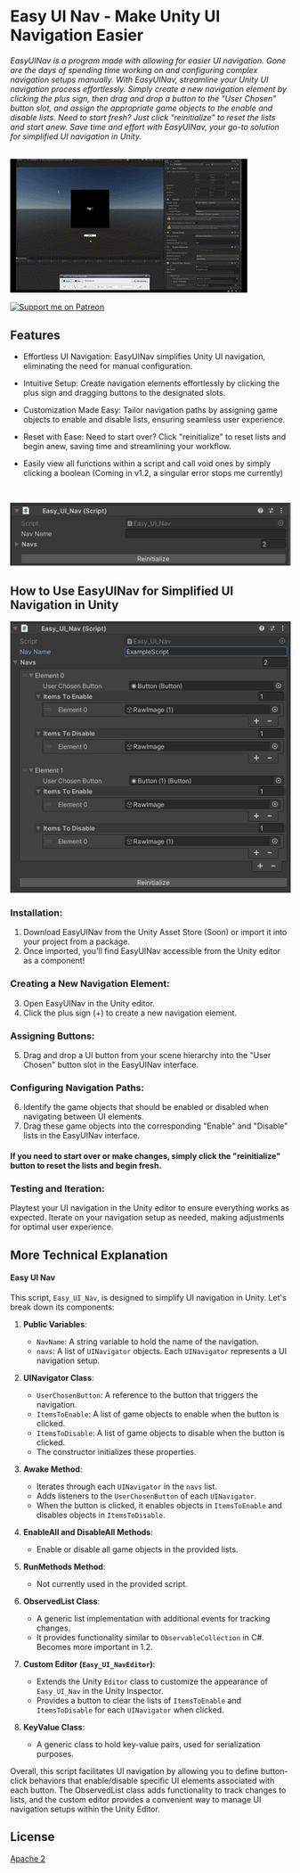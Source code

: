 
# Easy UI Nav - Make Unity UI Navigation Easier

###### EasyUINav is a program made with allowing for easier UI navigation. Gone are the days of spending time working on and configuring complex navigation setups manually. With EasyUINav, streamline your Unity UI navigation process effortlessly. Simply create a new navigation element by clicking the plus sign, then drag and drop a button to the "User Chosen" button slot, and assign the appropriate game objects to the enable and disable lists. Need to start fresh? Just click "reinitialize" to reset the lists and start anew. Save time and effort with EasyUINav, your go-to solution for simplified UI navigation in Unity.

![UINav Demo](https://github.com/Walker-Industries-RnD/Easy_UI_Nav/blob/main/UINav3.gif)



[![Support me on Patreon](https://img.shields.io/endpoint.svg?url=https%3A%2F%2Fshieldsio-patreon.vercel.app%2Fapi%3Fusername%3Dwalkerdev%26type%3Dpledges&style=for-the-badge)](https://patreon.com/walkerdev)




## Features

- Effortless UI Navigation: EasyUINav simplifies Unity UI navigation, eliminating the need for manual configuration.

- Intuitive Setup: Create navigation elements effortlessly by clicking the plus sign and dragging buttons to the designated slots.

- Customization Made Easy: Tailor navigation paths by assigning game objects to enable and disable lists, ensuring seamless user experience.

- Reset with Ease: Need to start over? Click "reinitialize" to reset lists and begin anew, saving time and streamlining your workflow.

- Easily view all functions within a script and call void ones by simply clicking a boolean (Coming in v1.2, a singular error stops me currently)
<br />

![Easy UI Nav](https://github.com/Walker-Industries-RnD/Easy_UI_Nav/blob/main/EasyUINav.png)


## How to Use EasyUINav for Simplified UI Navigation in Unity

![Easy UI Nav Expanded](https://github.com/Walker-Industries-RnD/Easy_UI_Nav/blob/main/EasyUINav2.png)


### Installation:
1. Download EasyUINav from the Unity Asset Store (Soon) or import it into your project from a package.
2. Once imported, you'll find EasyUINav accessible from the Unity editor as a component!
### Creating a New Navigation Element:
3. Open EasyUINav in the Unity editor.
4. Click the plus sign (+) to create a new navigation element.
### Assigning Buttons:
5. Drag and drop a UI button from your scene hierarchy into the "User Chosen" button slot in the EasyUINav interface.
### Configuring Navigation Paths:
6. Identify the game objects that should be enabled or disabled when navigating between UI elements.
7. Drag these game objects into the corresponding "Enable" and "Disable" lists in the EasyUINav interface.

#### If you need to start over or make changes, simply click the "reinitialize" button to reset the lists and begin fresh.

### Testing and Iteration:
Playtest your UI navigation in the Unity editor to ensure everything works as expected.
Iterate on your navigation setup as needed, making adjustments for optimal user experience.


## More Technical Explanation

#### Easy UI Nav

This script, `Easy_UI_Nav`, is designed to simplify UI navigation in Unity. Let's break down its components:

1. **Public Variables**:
   - `NavName`: A string variable to hold the name of the navigation.
   - `navs`: A list of `UINavigator` objects. Each `UINavigator` represents a UI navigation setup.

2. **UINavigator Class**:
   - `UserChosenButton`: A reference to the button that triggers the navigation.
   - `ItemsToEnable`: A list of game objects to enable when the button is clicked.
   - `ItemsToDisable`: A list of game objects to disable when the button is clicked.
   - The constructor initializes these properties.

3. **Awake Method**:
   - Iterates through each `UINavigator` in the `navs` list.
   - Adds listeners to the `UserChosenButton` of each `UINavigator`.
   - When the button is clicked, it enables objects in `ItemsToEnable` and disables objects in `ItemsToDisable`.

4. **EnableAll and DisableAll Methods**:
   - Enable or disable all game objects in the provided lists.

5. **RunMethods Method**:
   - Not currently used in the provided script.

6. **ObservedList Class**:
   - A generic list implementation with additional events for tracking changes.
   - It provides functionality similar to `ObservableCollection` in C#. Becomes more important in 1.2.

7. **Custom Editor (`Easy_UI_NavEditor`)**:
   - Extends the Unity `Editor` class to customize the appearance of `Easy_UI_Nav` in the Unity Inspector.
   - Provides a button to clear the lists of `ItemsToEnable` and `ItemsToDisable` for each `UINavigator` when clicked.

8. **KeyValue Class**:
   - A generic class to hold key-value pairs, used for serialization purposes.

Overall, this script facilitates UI navigation by allowing you to define button-click behaviors that enable/disable specific UI elements associated with each button. The ObservedList class adds functionality to track changes to lists, and the custom editor provides a convenient way to manage UI navigation setups within the Unity Editor.         



## License

[Apache 2](https://www.apache.org/licenses/LICENSE-2.0)


